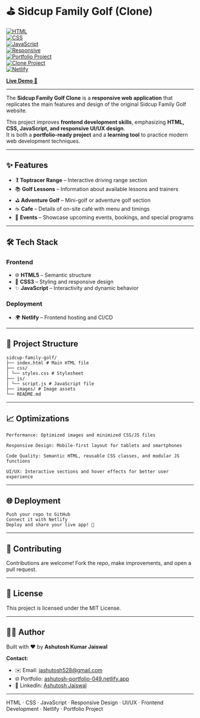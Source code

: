 
# ⛳ Sidcup Family Golf (Clone)

[![HTML](https://img.shields.io/badge/HTML-E34F26?logo=html5&logoColor=white)](https://developer.mozilla.org/en-US/docs/Web/HTML)  
[![CSS](https://img.shields.io/badge/CSS-1572B6?logo=css3&logoColor=white)](https://developer.mozilla.org/en-US/docs/Web/CSS)  
[![JavaScript](https://img.shields.io/badge/JavaScript-F7DF1E?logo=javascript&logoColor=black)](https://developer.mozilla.org/en-US/docs/Web/JavaScript)  
[![Responsive](https://img.shields.io/badge/Responsive-Mobile--Friendly-4CAF50)](https://developer.mozilla.org/en-US/docs/Learn/CSS/CSS_layout/Responsive_Design)  
[![Portfolio Project](https://img.shields.io/badge/Portfolio-Ready-blue)](https://ashutosh-portfolio-049.netlify.app/)  
[![Clone Project](https://img.shields.io/badge/Clone-SidcupFamilyGolf-orange)](https://jocular-platypus-6a8563.netlify.app/)  
[![Netlify](https://img.shields.io/badge/Deployed%20on-Netlify-00C7B7?logo=netlify)](https://jocular-platypus-6a8563.netlify.app/)

[**Live Demo 🚀**](https://jocular-platypus-6a8563.netlify.app/)

---

The **Sidcup Family Golf Clone** is a **responsive web application** that replicates the main features and design of the original Sidcup Family Golf website.  

This project improves **frontend development skills**, emphasizing **HTML, CSS, JavaScript, and responsive UI/UX design**.  
It is both a **portfolio-ready project** and a **learning tool** to practice modern web development techniques.  

---

## ✨ Features

- 🏌️ **Toptracer Range** – Interactive driving range section  
- 📚 **Golf Lessons** – Information about available lessons and trainers  
- ⛳ **Adventure Golf** – Mini-golf or adventure golf section  
- ☕ **Cafe** – Details of on-site café with menu and timings  
- 🎉 **Events** – Showcase upcoming events, bookings, and special programs  

---

## 🛠️ Tech Stack

### Frontend
- 🌐 **HTML5** – Semantic structure  
- 🎨 **CSS3** – Styling and responsive design  
- ✨ **JavaScript** – Interactivity and dynamic behavior  

### Deployment
- 🌍 **Netlify** – Frontend hosting and CI/CD  

---

## 📁 Project Structure
```
sidcup-family-golf/
├── index.html # Main HTML file
├── css/
│ └── styles.css # Stylesheet
├── js/
│ └── script.js # JavaScript file
├── images/ # Image assets
└── README.md
```



---

## 📈 Optimizations
```
Performance: Optimized images and minimized CSS/JS files

Responsive Design: Mobile-first layout for tablets and smartphones

Code Quality: Semantic HTML, reusable CSS classes, and modular JS functions

UI/UX: Interactive sections and hover effects for better user experience
```


---

## 🌐 Deployment
```
Push your repo to GitHub
Connect it with Netlify
Deploy and share your live app! 🚀
```

---

## 🤝 Contributing
Contributions are welcome! Fork the repo, make improvements, and open a pull request.

---

## 📜 License
This project is licensed under the MIT License.

---

## 👨‍💻 Author
Built with ❤️ by **Ashutosh Kumar Jaiswal**  

**Contact:**
- ✉️ Email: [jashutosh528@gmail.com](mailto:jashutosh528@gmail.com)  
- 🌐 Portfolio: [ashutosh-portfolio-049.netlify.app](https://ashutosh-portfolio-049.netlify.app)  
- 💼 LinkedIn: [Ashutosh Jaiswal](https://www.linkedin.com/in/ashutosh-kumar-jaiswal-128054256/)  

---

HTML · CSS · JavaScript · Responsive Design · UI/UX · Frontend Development · Netlify · Portfolio Project

